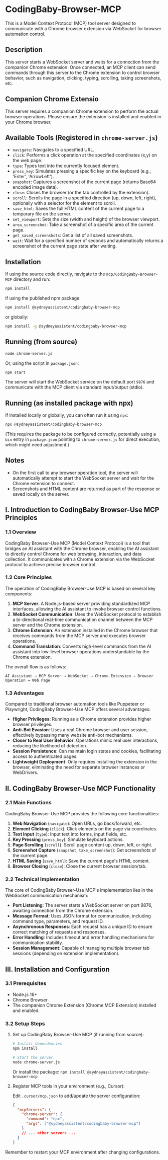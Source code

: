 # CodingBaby-Browser-MCP

This is a Model Context Protocol (MCP) tool server designed to communicate with a Chrome browser extension via WebSocket for browser automation control.

## Description

This server starts a WebSocket server and waits for a connection from the companion Chrome extension. Once connected, an MCP client can send commands through this server to the Chrome extension to control browser behavior, such as navigation, clicking, typing, scrolling, taking screenshots, etc.

## Companion Chrome Extensio

This server requires a companion Chrome extension to perform the actual browser operations. Please ensure the extension is installed and enabled in your Chrome browser.

## Available Tools (Registered in `chrome-server.js`)

*   `navigate`: Navigates to a specified URL.
*   `click`: Performs a click operation at the specified coordinates (x,y) on the web page.
*   `type`: Types text into the currently focused element.
*   `press_key`: Simulates pressing a specific key on the keyboard (e.g., 'Enter', 'ArrowLeft').
*   `snapshot`: Captures a screenshot of the current page (returns Base64 encoded image data).
*   `close`: Closes the browser (or the tab controlled by the extension).
*   `scroll`: Scrolls the page in a specified direction (up, down, left, right), optionally with a selector for the element to scroll.
*   `save_html`: Saves the full HTML content of the current page to a temporary file on the server.
*   `set_viewport`: Sets the size (width and height) of the browser viewport.
*   `area_screenshot`: Take a screenshot of a specific area of the current page.
*   `get_saved_screenshots`: Get a list of all saved screenshots.
*   `wait`: Wait for a specified number of seconds and automatically returns a screenshot of the current page state after waiting.

## Installation

If using the source code directly, navigate to the `mcp/CodingBaby-Browser-MCP` directory and run:

```bash
npm install
```

If using the published npm package:

```bash
npm install @sydneyassistent/codingbaby-browser-mcp
```
or globally:
```bash
npm install -g @sydneyassistent/codingbaby-browser-mcp
```

## Running (from source)

```bash
node chrome-server.js
```

Or, using the script in `package.json`:

```bash
npm start
```

The server will start the WebSocket service on the default port `9876` and communicate with the MCP client via standard input/output (stdio).

## Running (as installed package with npx)

If installed locally or globally, you can often run it using `npx`:
```bash
npx @sydneyassistent/codingbaby-browser-mcp
```
(This requires the package to be configured correctly, potentially using a `bin` entry in `package.json` pointing to `chrome-server.js` for direct execution, which might need adjustment.)

## Notes

*   On the first call to any browser operation tool, the server will automatically attempt to start the WebSocket server and wait for the Chrome extension to connect.
*   Screenshots and HTML content are returned as part of the response or saved locally on the server.

## I. Introduction to CodingBaby Browser-Use MCP Principles

### 1.1 Overview

CodingBaby Browser-Use MCP (Model Context Protocol) is a tool that bridges an AI assistant with the Chrome browser, enabling the AI assistant to directly control Chrome for web browsing, interaction, and data collection. It communicates with a Chrome extension via the WebSocket protocol to achieve precise browser control.

### 1.2 Core Principles

The operation of CodingBaby Browser-Use MCP is based on several key components:

1.  **MCP Server**: A Node.js-based server providing standardized MCP interfaces, allowing the AI assistant to invoke browser control functions.
2.  **WebSocket Communication**: Uses the WebSocket protocol to establish a bi-directional real-time communication channel between the MCP server and the Chrome extension.
3.  **Chrome Extension**: An extension installed in the Chrome browser that receives commands from the MCP server and executes browser operations.
4.  **Command Translation**: Converts high-level commands from the AI assistant into low-level browser operations understandable by the Chrome extension.

The overall flow is as follows:

```
AI Assistant → MCP Server → WebSocket → Chrome Extension → Browser Operation → Web Page
```

### 1.3 Advantages

Compared to traditional browser automation tools like Puppeteer or Playwright, CodingBaby Browser-Use MCP offers several advantages:

*   **Higher Privileges**: Running as a Chrome extension provides higher browser privileges.
*   **Anti-Bot Evasion**: Uses a real Chrome browser and user session, effectively bypassing many website anti-bot mechanisms.
*   **Closer to Real User Behavior**: Operations mimic real user interactions, reducing the likelihood of detection.
*   **Session Persistence**: Can maintain login states and cookies, facilitating access to authenticated pages.
*   **Lightweight Deployment**: Only requires installing the extension in the browser, eliminating the need for separate browser instances or WebDrivers.

## II. CodingBaby Browser-Use MCP Functionality

### 2.1 Main Functions

CodingBaby Browser-Use MCP provides the following core functionalities:

1.  **Web Navigation** (`navigate`): Open URLs, go back/forward, etc.
2.  **Element Clicking** (`click`): Click elements on the page via coordinates.
3.  **Text Input** (`type`): Input text into forms, input fields, etc.
4.  **Key Pressing** (`press_key`): Simulate keyboard actions.
5.  **Page Scrolling** (`scroll`): Scroll page content up, down, left, or right.
6.  **Screenshot Capture** (`snapshot`, `take_screenshot`): Get screenshots of the current page.
7.  **HTML Saving** (`save_html`): Save the current page's HTML content.
8.  **Browser Closing** (`close`): Close the current browser session/tab.

### 2.2 Technical Implementation

The core of CodingBaby Browser-Use MCP's implementation lies in the WebSocket communication mechanism:

*   **Port Listening**: The server starts a WebSocket server on port 9876, awaiting connection from the Chrome extension.
*   **Message Format**: Uses JSON format for communication, including command type, parameters, and request ID.
*   **Asynchronous Responses**: Each request has a unique ID to ensure correct matching of requests and responses.
*   **Error Handling**: Includes timeout and error handling mechanisms for communication stability.
*   **Session Management**: Capable of managing multiple browser tab sessions (depending on extension implementation).


## III. Installation and Configuration

### 3.1 Prerequisites

*   Node.js 16+
*   Chrome Browser
*   The companion Chrome Extension (Chrome MCP Extension) installed and enabled.

### 3.2 Setup Steps

1.  Set up CodingBaby Browser-Use MCP (if running from source):
    ```bash
    # Install dependencies
    npm install

    # Start the server
    node chrome-server.js 
    ```
    Or install the package: `npm install @sydneyassistent/codingbaby-browser-mcp`

2.  Register MCP tools in your environment (e.g., Cursor):

    Edit `.cursor/mcp.json` to add/update the server configuration:

    ```json
    {
      "mcpServers": {
        "chrome-server": {
          "command": "npx", 
          "args": ["@sydneyassistent/codingbaby-browser-mcp"] 
        }
        // ... other servers ...
      }
    }
    ```

Remember to restart your MCP environment after changing configurations. 